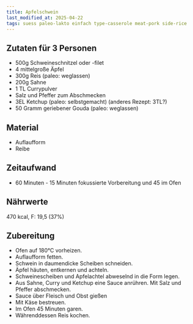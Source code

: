 ```yaml
--- 
title: Apfelschwein 
last_modified_at: 2025-04-22
tags: suess paleo-lakto einfach type-casserole meat-pork side-rice
---
```

## Zutaten für 3 Personen
* 500g Schweineschnitzel oder -filet
* 4 mittelgroße Äpfel
* 300g Reis (paleo: weglassen)
* 200g Sahne
* 1 TL Currypulver
* Salz und Pfeffer zum Abschmecken
* 3EL Ketchup (paleo: selbstgemacht) (anderes Rezept: 3TL?)
* 50 Gramm geriebener Gouda (paleo: weglassen)

## Material
* Auflaufform
* Reibe  

## Zeitaufwand
* 60 Minuten - 15 Minuten fokussierte Vorbereitung und 45 im Ofen

## Nährwerte 
470 kcal, F: 19,5 (37%)

## Zubereitung
* Ofen auf 180°C vorheizen.
* Auflaufform fetten.
* Schwein in daumendicke Scheiben schneiden.
* Äpfel häuten, entkernen und achteln.
* Schweinescheiben und Apfelachtel abweselnd in die Form legen.
* Aus Sahne, Curry und Ketchup eine Sauce anrühren. Mit Salz und Pfeffer abschmecken.
* Sauce über Fleisch und Obst gießen
* Mit Käse bestreuen.
* Im Ofen 45 Minuten garen.
* Währenddessen Reis kochen.